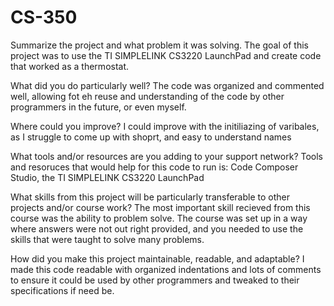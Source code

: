 # CS-350

Summarize the project and what problem it was solving.
  The goal of this project was to use the TI SIMPLELINK CS3220 LaunchPad and create code that worked as a thermostat. 
  
What did you do particularly well?
  The code was organized and commented well, allowing fot eh reuse and understanding of the code by other programmers in the future, or even myself. 
  
Where could you improve?
  I could improve with the initiliazing of varibales, as I struggle to come up with shoprt, and easy to understand names
  
What tools and/or resources are you adding to your support network?
  Tools and resoruces that would help for this code to run is:
  Code Composer Studio, the TI SIMPLELINK CS3220 LaunchPad
  
What skills from this project will be particularly transferable to other projects and/or course work?
  The most important skill recieved from this course was the ability to problem solve. The course was set up in a way where answers were not out right provided, and you needed to use the skills that were taught to solve many problems. 
  
How did you make this project maintainable, readable, and adaptable?
  I made this code readable with organized indentations and lots of comments to ensure it could be used by other programmers and tweaked to their specifications if need be. 
